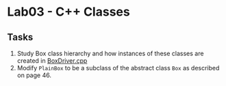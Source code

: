 # Lab03 - C++ Classes

## Tasks

1. Study Box class hierarchy and how instances of these classes are created in [BoxDriver.cpp](src/BoxDriver.cpp)
1. Modify `PlainBox` to be a subclass of the abstract class `Box` as described on page 46.
